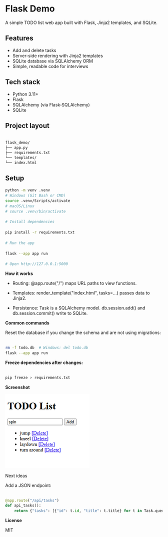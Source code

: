 # Flask Demo

A simple TODO list web app built with Flask, Jinja2 templates, and SQLite.

## Features
- Add and delete tasks
- Server-side rendering with Jinja2 templates
- SQLite database via SQLAlchemy ORM
- Simple, readable code for interviews

## Tech stack
- Python 3.11+
- Flask
- SQLAlchemy (via Flask‑SQLAlchemy)
- SQLite


## Project layout
```text

flask_demo/
├── app.py
├── requirements.txt
└── templates/
└── index.html

```

## Setup
```bash
python -m venv .venv
# Windows (Git Bash or CMD)
source .venv/Scripts/activate
# macOS/Linux
# source .venv/bin/activate

# Install dependencies

pip install -r requirements.txt

# Run the app

flask --app app run

# Open http://127.0.0.1:5000

```

**How it works**

- Routing: @app.route("/") maps URL paths to view functions.

- Templates: render_template("index.html", tasks=...) passes data to Jinja2.

- Persistence: Task is a SQLAlchemy model. db.session.add() and db.session.commit() write to SQLite.

**Common commands**

Reset the database if you change the schema and are not using migrations:

```bash

rm -f todo.db  # Windows: del todo.db
flask --app app run

```

**Freeze dependencies after changes:**

```bash

pip freeze > requirements.txt

```

**Screenshot**

![Screenshot of the app](media/Screenshot.png)


Next ideas

Add a JSON endpoint:

```python

@app.route("/api/tasks")
def api_tasks():
    return {"tasks": [{"id": t.id, "title": t.title} for t in Task.query.all()]}

```

**License**

MIT